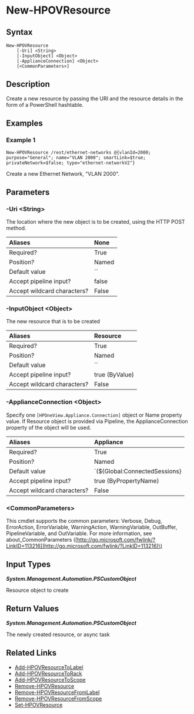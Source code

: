 ﻿---
description: Create a new resource.
---

# New-HPOVResource

## Syntax

```text
New-HPOVResource
    [-Uri] <String>
    [-InputObject] <Object>
    [-ApplianceConnection] <Object>
    [<CommonParameters>]
```

## Description

Create a new resource by passing the URI and the resource details in the form of a PowerShell hashtable.

## Examples

###  Example 1 

```text
New-HPOVResource /rest/ethernet-networks @{vlanId=2000; purpose="General"; name="VLAN 2000"; smartLink=$true; privateNetwork=$false; type="ethernet-networkV2"}

```

Create a new Ethernet Network, "VLAN 2000".

## Parameters

### -Uri &lt;String&gt;

The location where the new object is to be created, using the HTTP POST method.

| Aliases | None |
| :--- | :--- |
| Required? | True |
| Position? | Named |
| Default value | `` |
| Accept pipeline input? | false |
| Accept wildcard characters? | False |

### -InputObject &lt;Object&gt;

The new resource that is to be created

| Aliases | Resource |
| :--- | :--- |
| Required? | True |
| Position? | Named |
| Default value | `` |
| Accept pipeline input? | true (ByValue) |
| Accept wildcard characters? | False |

### -ApplianceConnection &lt;Object&gt;

Specify one `[HPOneView.Appliance.Connection]` object or Name property value. If Resource object is provided via Pipeline, the ApplianceConnection property of the object will be used.

| Aliases | Appliance |
| :--- | :--- |
| Required? | True |
| Position? | Named |
| Default value | `(${Global:ConnectedSessions} | ? Default)` |
| Accept pipeline input? | true (ByPropertyName) |
| Accept wildcard characters? | False |

### &lt;CommonParameters&gt;

This cmdlet supports the common parameters: Verbose, Debug, ErrorAction, ErrorVariable, WarningAction, WarningVariable, OutBuffer, PipelineVariable, and OutVariable. For more information, see about\_CommonParameters \([http://go.microsoft.com/fwlink/?LinkID=113216](http://go.microsoft.com/fwlink/?LinkID=113216)\)

## Input Types

_**System.Management.Automation.PSCustomObject**_

Resource object to create

## Return Values

_**System.Management.Automation.PSCustomObject**_

The newly created resource, or async task

## Related Links

* [Add-HPOVResourceToLabel](../facilities/add-hpovresourcetolabel.md)
* [Add-HPOVResourceToRack](../facilities/add-hpovresourcetorack.md)
* [Add-HPOVResourceToScope](../appliance/add-hpovresourcetoscope.md)
* [Remove-HPOVResource](remove-hpovresource.md)
* [Remove-HPOVResourceFromLabel](../appliance/remove-hpovresourcefromlabel.md)
* [Remove-HPOVResourceFromScope](../appliance/remove-hpovresourcefromscope.md)
* [Set-HPOVResource](set-hpovresource.md)
